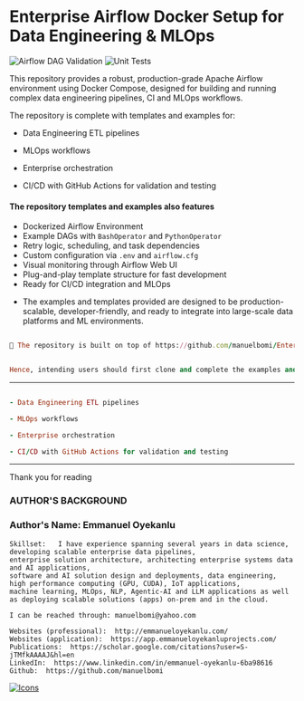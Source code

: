 # Enterprise Airflow Docker Setup for Data Engineering & MLOps

![Airflow DAG Validation](https://github.com/<your-username>/<your-repo>/actions/workflows/airflow-dag-validation.yml/badge.svg)
![Unit Tests](https://github.com/<your-username>/<your-repo>/actions/workflows/python-tests.yml/badge.svg)


This repository provides a robust, production-grade Apache Airflow environment using Docker Compose, designed for building and running complex data engineering pipelines, CI and MLOps workflows. 

The repository is complete with templates and examples for:


- Data Engineering ETL pipelines

- MLOps workflows

- Enterprise orchestration

- CI/CD with GitHub Actions for validation and testing


#### The repository templates and examples also features

- Dockerized Airflow Environment
- Example DAGs with `BashOperator` and `PythonOperator`
- Retry logic, scheduling, and task dependencies
-  Custom configuration via `.env` and `airflow.cfg`
-  Visual monitoring through Airflow Web UI
- Plug-and-play template structure for fast development
-  Ready for CI/CD integration and MLOps


* The examples and templates provided are designed to be production-scalable, developer-friendly, and ready to integrate into large-scale data platforms and ML environments.



```ruby

🔗 The repository is built on top of https://github.com/manuelbomi/Enterprise-Airflow-with-Docker


Hence, intending users should first clone and complete the examples and templates at https://github.com/manuelbomi/Enterprise-Airflow-with-Docker before cocncluding with the examples and templates here

```
---














```ruby

- Data Engineering ETL pipelines

- MLOps workflows

- Enterprise orchestration

- CI/CD with GitHub Actions for validation and testing

```
---




Thank you for reading
  

### **AUTHOR'S BACKGROUND**
### Author's Name:  Emmanuel Oyekanlu
```
Skillset:   I have experience spanning several years in data science, developing scalable enterprise data pipelines,
enterprise solution architecture, architecting enterprise systems data and AI applications,
software and AI solution design and deployments, data engineering, high performance computing (GPU, CUDA), IoT applications,
machine learning, MLOps, NLP, Agentic-AI and LLM applications as well as deploying scalable solutions (apps) on-prem and in the cloud.

I can be reached through: manuelbomi@yahoo.com

Websites (professional):  http://emmanueloyekanlu.com/
Websites (application):  https://app.emmanueloyekanluprojects.com/
Publications:  https://scholar.google.com/citations?user=S-jTMfkAAAAJ&hl=en
LinkedIn:  https://www.linkedin.com/in/emmanuel-oyekanlu-6ba98616
Github:  https://github.com/manuelbomi

```
[![Icons](https://skillicons.dev/icons?i=aws,azure,gcp,scala,mongodb,redis,cassandra,kafka,anaconda,matlab,nodejs,django,py,c,anaconda,git,github,mysql,docker,kubernetes&theme=dark)](https://skillicons.dev)




  
  







